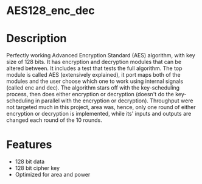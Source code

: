 # AES128_enc_dec
# Description
Perfectly working Advanced Encryption Standard (AES) algorithm, with key size of 128 bits. It has encryption and decryption modules that can be altered between. It includes a test that tests the full algorithm. The top module is called AES (extensively explained), it port maps both of the modules and the user choose which one to work using internal signals (called enc and dec). The algorithm stars off with the key-scheduling process, then does either encryption or decryption (doesn't do the key-scheduling in parallel with the encryption or decryption). Throughput were not targeted much in this project, area was, hence, only one round of either encryption or decryption is implemented, while its' inputs and outputs are changed each round of the 10 rounds.
# Features
- 128 bit data
- 128 bit cipher key
- Optimized for area and power
